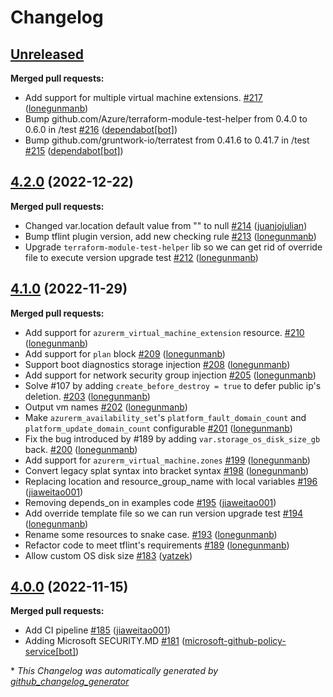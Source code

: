 # Changelog

## [Unreleased](https://github.com/Azure/terraform-azurerm-compute/tree/HEAD)

**Merged pull requests:**

- Add support for multiple virtual machine extensions. [\#217](https://github.com/Azure/terraform-azurerm-compute/pull/217) ([lonegunmanb](https://github.com/lonegunmanb))
- Bump github.com/Azure/terraform-module-test-helper from 0.4.0 to 0.6.0 in /test [\#216](https://github.com/Azure/terraform-azurerm-compute/pull/216) ([dependabot[bot]](https://github.com/apps/dependabot))
- Bump github.com/gruntwork-io/terratest from 0.41.6 to 0.41.7 in /test [\#215](https://github.com/Azure/terraform-azurerm-compute/pull/215) ([dependabot[bot]](https://github.com/apps/dependabot))

## [4.2.0](https://github.com/Azure/terraform-azurerm-compute/tree/4.2.0) (2022-12-22)

**Merged pull requests:**

- Changed var.location default value from "" to null [\#214](https://github.com/Azure/terraform-azurerm-compute/pull/214) ([juanjojulian](https://github.com/juanjojulian))
- Bump tflint plugin version, add new checking rule [\#213](https://github.com/Azure/terraform-azurerm-compute/pull/213) ([lonegunmanb](https://github.com/lonegunmanb))
- Upgrade `terraform-module-test-helper` lib so we can get rid of override file to execute version upgrade test [\#212](https://github.com/Azure/terraform-azurerm-compute/pull/212) ([lonegunmanb](https://github.com/lonegunmanb))

## [4.1.0](https://github.com/Azure/terraform-azurerm-compute/tree/4.1.0) (2022-11-29)

**Merged pull requests:**

- Add support for `azurerm_virtual_machine_extension` resource. [\#210](https://github.com/Azure/terraform-azurerm-compute/pull/210) ([lonegunmanb](https://github.com/lonegunmanb))
- Add support for `plan` block [\#209](https://github.com/Azure/terraform-azurerm-compute/pull/209) ([lonegunmanb](https://github.com/lonegunmanb))
- Support boot diagnostics storage injection [\#208](https://github.com/Azure/terraform-azurerm-compute/pull/208) ([lonegunmanb](https://github.com/lonegunmanb))
- Add support for network security group injection [\#205](https://github.com/Azure/terraform-azurerm-compute/pull/205) ([lonegunmanb](https://github.com/lonegunmanb))
- Solve \#107 by adding `create_before_destroy = true` to defer public ip's deletion. [\#203](https://github.com/Azure/terraform-azurerm-compute/pull/203) ([lonegunmanb](https://github.com/lonegunmanb))
- Output vm names [\#202](https://github.com/Azure/terraform-azurerm-compute/pull/202) ([lonegunmanb](https://github.com/lonegunmanb))
- Make `azurerm_availability_set`'s `platform_fault_domain_count` and `platform_update_domain_count` configurable [\#201](https://github.com/Azure/terraform-azurerm-compute/pull/201) ([lonegunmanb](https://github.com/lonegunmanb))
- Fix the bug introduced by \#189 by adding `var.storage_os_disk_size_gb` back. [\#200](https://github.com/Azure/terraform-azurerm-compute/pull/200) ([lonegunmanb](https://github.com/lonegunmanb))
- Add support for `azurerm_virtual_machine.zones` [\#199](https://github.com/Azure/terraform-azurerm-compute/pull/199) ([lonegunmanb](https://github.com/lonegunmanb))
- Convert legacy splat syntax into bracket syntax [\#198](https://github.com/Azure/terraform-azurerm-compute/pull/198) ([lonegunmanb](https://github.com/lonegunmanb))
- Replacing location and resource\_group\_name with local variables [\#196](https://github.com/Azure/terraform-azurerm-compute/pull/196) ([jiaweitao001](https://github.com/jiaweitao001))
- Removing depends\_on in examples code [\#195](https://github.com/Azure/terraform-azurerm-compute/pull/195) ([jiaweitao001](https://github.com/jiaweitao001))
- Add override template file so we can run version upgrade test [\#194](https://github.com/Azure/terraform-azurerm-compute/pull/194) ([lonegunmanb](https://github.com/lonegunmanb))
- Rename some resources to snake case. [\#193](https://github.com/Azure/terraform-azurerm-compute/pull/193) ([lonegunmanb](https://github.com/lonegunmanb))
- Refactor code to meet tflint's requirements [\#189](https://github.com/Azure/terraform-azurerm-compute/pull/189) ([lonegunmanb](https://github.com/lonegunmanb))
- Allow custom OS disk size [\#183](https://github.com/Azure/terraform-azurerm-compute/pull/183) ([yatzek](https://github.com/yatzek))

## [4.0.0](https://github.com/Azure/terraform-azurerm-compute/tree/4.0.0) (2022-11-15)

**Merged pull requests:**

- Add CI pipeline [\#185](https://github.com/Azure/terraform-azurerm-compute/pull/185) ([jiaweitao001](https://github.com/jiaweitao001))
- Adding Microsoft SECURITY.MD [\#181](https://github.com/Azure/terraform-azurerm-compute/pull/181) ([microsoft-github-policy-service[bot]](https://github.com/apps/microsoft-github-policy-service))



\* *This Changelog was automatically generated by [github_changelog_generator](https://github.com/github-changelog-generator/github-changelog-generator)*
